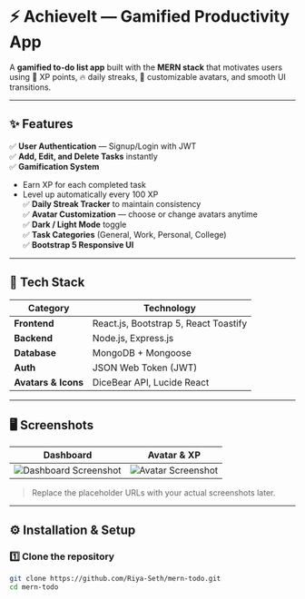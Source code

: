 # ⚡ AchieveIt — Gamified Productivity App

A **gamified to-do list app** built with the **MERN stack** that motivates users using 🎯 XP points, 🔥 daily streaks, 🧍 customizable avatars, and smooth UI transitions.

---

## ✨ Features

✅ **User Authentication** — Signup/Login with JWT  
✅ **Add, Edit, and Delete Tasks** instantly  
✅ **Gamification System**
- Earn XP for each completed task  
- Level up automatically every 100 XP  
✅ **Daily Streak Tracker** to maintain consistency  
✅ **Avatar Customization** — choose or change avatars anytime  
✅ **Dark / Light Mode** toggle  
✅ **Task Categories** (General, Work, Personal, College)  
✅ **Bootstrap 5 Responsive UI**  

---

## 🧠 Tech Stack

| Category | Technology |
|-----------|-------------|
| **Frontend** | React.js, Bootstrap 5, React Toastify |
| **Backend** | Node.js, Express.js |
| **Database** | MongoDB + Mongoose |
| **Auth** | JSON Web Token (JWT) |
| **Avatars & Icons** | DiceBear API, Lucide React |

---

## 🖥️ Screenshots

| Dashboard | Avatar & XP |
|------------|-------------|
| ![Dashboard Screenshot](https://via.placeholder.com/500x280?text=Dashboard) | ![Avatar Screenshot](https://via.placeholder.com/500x280?text=Avatar+XP) |

> Replace the placeholder URLs with your actual screenshots later.

---

## ⚙️ Installation & Setup

### 1️⃣ Clone the repository
```bash
git clone https://github.com/Riya-Seth/mern-todo.git
cd mern-todo
